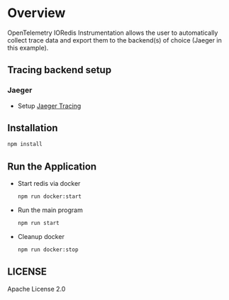 # Overview

OpenTelemetry IORedis Instrumentation allows the user to automatically collect trace data and export them to the backend(s) of choice (Jaeger in this example).

## Tracing backend setup

### Jaeger

- Setup [Jaeger Tracing](https://www.jaegertracing.io/docs/latest/getting-started/#all-in-one)

## Installation

```sh
npm install
```

## Run the Application

- Start redis via docker

  ```sh
  npm run docker:start
  ```

- Run the main program

  ```sh
  npm run start
  ```

- Cleanup docker

  ```sh
  npm run docker:stop
  ```

## LICENSE

Apache License 2.0

